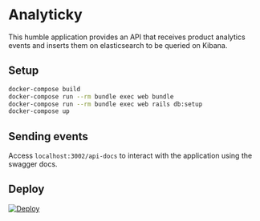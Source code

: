 # Analyticky

This humble application provides an API that receives product analytics events and inserts them on elasticsearch to be queried on Kibana.

## Setup

``` bash
docker-compose build
docker-compose run --rm bundle exec web bundle
docker-compose run --rm bundle exec web rails db:setup
docker-compose up
```

## Sending events

Access `localhost:3002/api-docs` to interact with the application using the swagger docs.

## Deploy

[![Deploy](https://www.herokucdn.com/deploy/button.svg)](https://heroku.com/deploy)
